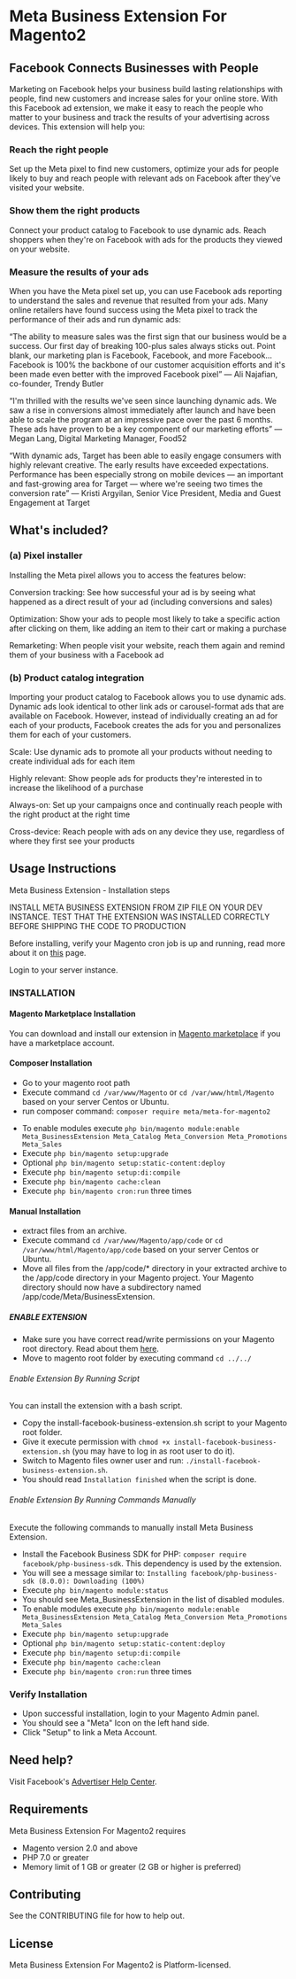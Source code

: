 
# Meta Business Extension For Magento2

## Facebook Connects Businesses with People

Marketing on Facebook helps your business build lasting relationships with people, find new customers and increase sales for your online store. With this Facebook ad extension, we make it easy to reach the people who matter to your business and track the results of your advertising across devices. This extension will help you:

### Reach the right people
Set up the Meta pixel to find new customers, optimize your ads for people likely to buy and reach people with relevant ads on Facebook after they've visited your website.

### Show them the right products
Connect your product catalog to Facebook to use dynamic ads. Reach shoppers when they're on Facebook with ads for the products they viewed on your website.

### Measure the results of your ads
When you have the Meta pixel set up, you can use Facebook ads reporting to understand the sales and revenue that resulted from your ads.
Many online retailers have found success using the Meta pixel to track the performance of their ads and run dynamic ads:

“The ability to measure sales was the first sign that our business would be a success. Our first day of breaking 100-plus sales always sticks out. Point blank, our marketing plan is Facebook, Facebook, and more Facebook... Facebook is 100% the backbone of our customer acquisition efforts and it's been made even better with the improved Facebook pixel” — Ali Najafian, co-founder, Trendy Butler

“I'm thrilled with the results we've seen since launching dynamic ads. We saw a rise in conversions almost immediately after launch and have been able to scale the program at an impressive pace over the past 6 months. These ads have proven to be a key component of our marketing efforts” — Megan Lang, Digital Marketing Manager, Food52

“With dynamic ads, Target has been able to easily engage consumers with highly relevant creative. The early results have exceeded expectations. Performance has been especially strong on mobile devices — an important and fast-growing area for Target — where we're seeing two times the conversion rate” — Kristi Argyilan, Senior Vice President, Media and Guest Engagement at Target

## What's included?

### (a) Pixel installer
Installing the Meta pixel allows you to access the features below:

Conversion tracking: See how successful your ad is by seeing what happened as a direct result of your ad (including conversions and sales)

Optimization: Show your ads to people most likely to take a specific action after clicking on them, like adding an item to their cart or making a purchase

Remarketing: When people visit your website, reach them again and remind them of your business with a Facebook ad

### (b) Product catalog integration
Importing your product catalog to Facebook allows you to use dynamic ads. Dynamic ads look identical to other link ads or carousel-format ads that are available on Facebook. However, instead of individually creating an ad for each of your products, Facebook creates the ads for you and personalizes them for each of your customers.

Scale: Use dynamic ads to promote all your products without needing to create individual ads for each item

Highly relevant: Show people ads for products they're interested in to increase the likelihood of a purchase

Always-on: Set up your campaigns once and continually reach people with the right product at the right time

Cross-device: Reach people with ads on any device they use, regardless of where they first see your products


## Usage Instructions

Meta Business Extension - Installation steps

INSTALL META BUSINESS EXTENSION FROM ZIP FILE ON YOUR DEV INSTANCE. TEST THAT THE EXTENSION
WAS INSTALLED CORRECTLY BEFORE SHIPPING THE CODE TO PRODUCTION

Before installing, verify your Magento cron job is up and running, read more about it on [this](https://devdocs.magento.com/guides/v2.3/config-guide/cli/config-cli-subcommands-cron.html) page.

Login to your server instance.

### INSTALLATION

#### Magento Marketplace Installation
You can download and install our extension in [Magento marketplace](https://marketplace.magento.com/facebook-facebook-for-magento2.html) if you have a marketplace account.
#### Composer Installation
* Go to your magento root path
* Execute command `cd /var/www/Magento` or
 `cd /var/www/html/Magento` based on your server Centos or Ubuntu.
* run composer command: `composer require meta/meta-for-magento2`
- To enable modules execute `php bin/magento module:enable Meta_BusinessExtension Meta_Catalog Meta_Conversion Meta_Promotions Meta_Sales`
- Execute `php bin/magento setup:upgrade`
- Optional `php bin/magento setup:static-content:deploy`
- Execute `php bin/magento setup:di:compile`
- Execute `php bin/magento cache:clean`
- Execute `php bin/magento cron:run` three times

#### Manual Installation
* extract files from an archive.
* Execute command `cd /var/www/Magento/app/code` or
 `cd /var/www/html/Magento/app/code` based on your server Centos or Ubuntu.
* Move all files from the /app/code/* directory in your extracted archive to the /app/code directory in your Magento project. Your Magento directory should now have a subdirectory named /app/code/Meta/BusinessExtension.


##### ENABLE EXTENSION
* Make sure you have correct read/write permissions on your Magento root directory.
    Read about them [here](https://magento.stackexchange.com/questions/91870/magento-2-folder-file-permissions).
* Move to magento root folder by executing command `cd ../../`

######  Enable Extension By Running Script
You can install the extension with a bash script.
- Copy the install-facebook-business-extension.sh script to your Magento root folder.
- Give it execute permission with `chmod +x install-facebook-business-extension.sh` (you may have to log in as root user to do it).
- Switch to Magento files owner user and run: `./install-facebook-business-extension.sh`.
- You should read `Installation finished` when the script is done.
######  Enable Extension By Running Commands Manually
Execute the following commands to manually install Meta Business Extension.
- Install the Facebook Business SDK for PHP: `composer require facebook/php-business-sdk`. This dependency is used by the extension.
- You will see a message similar to: `Installing facebook/php-business-sdk (8.0.0): Downloading (100%)`
- Execute `php bin/magento module:status`
- You should see Meta_BusinessExtension in the list of disabled modules.
- To enable modules execute `php bin/magento module:enable Meta_BusinessExtension Meta_Catalog Meta_Conversion Meta_Promotions Meta_Sales`
- Execute `php bin/magento setup:upgrade`
- Optional `php bin/magento setup:static-content:deploy`
- Execute `php bin/magento setup:di:compile`
- Execute `php bin/magento cache:clean`
- Execute `php bin/magento cron:run` three times
### Verify Installation
- Upon successful installation, login to your Magento Admin panel.
- You should see a "Meta" Icon on the left hand side.
- Click "Setup" to link a Meta Account.

## Need help?

Visit Facebook's [Advertiser Help Center](https://www.facebook.com/business/help/532749253576163).

## Requirements

Meta Business Extension For Magento2 requires
* Magento version 2.0 and above
* PHP 7.0 or greater
* Memory limit of 1 GB or greater (2 GB or higher is preferred)

## Contributing

See the CONTRIBUTING file for how to help out.

## License

Meta Business Extension For Magento2 is Platform-licensed.
